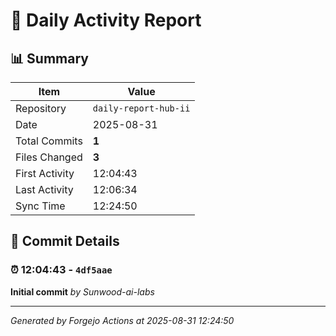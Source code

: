 # 📅 Daily Activity Report

## 📊 Summary
| Item | Value |
|------|-------|
| Repository | `daily-report-hub-ii` |
| Date | 2025-08-31 |
| Total Commits | **1** |
| Files Changed | **3** |
| First Activity | 12:04:43 |
| Last Activity | 12:06:34 |
| Sync Time | 12:24:50 |

## 📝 Commit Details

### ⏰ 12:04:43 - `4df5aae`
**Initial commit**
*by Sunwood-ai-labs*

---
*Generated by Forgejo Actions at 2025-08-31 12:24:50*
